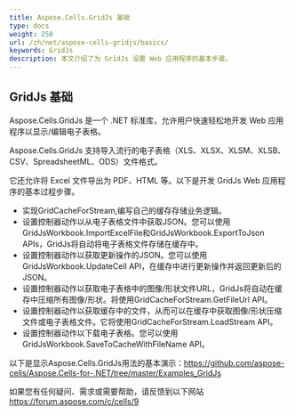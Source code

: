 ```yaml
---
title: Aspose.Cells.GridJs 基础
type: docs
weight: 250
url: /zh/net/aspose-cells-gridjs/basics/
keywords: GridJs
description: 本文介绍了为 GridJs 设置 Web 应用程序的基本步骤。
---
```


## GridJs 基础

Aspose.Cells.GridJs 是一个 .NET 标准库，允许用户快速轻松地开发 Web 应用程序以显示/编辑电子表格。 

Aspose.Cells.GridJs 支持导入流行的电子表格（XLS、XLSX、XLSM、XLSB、CSV、SpreadsheetML、ODS）文件格式。

它还允许将 Excel 文件导出为 PDF、HTML 等。以下是开发 GridJs Web 应用程序的基本过程步骤。

- 实现GridCacheForStream,编写自己的缓存存储业务逻辑。
- 设置控制器动作以从电子表格文件中获取JSON。您可以使用GridJsWorkbook.ImportExcelFile和GridJsWorkbook.ExportToJson APIs，GridJs将自动将电子表格文件存储在缓存中。
- 设置控制器动作以获取更新操作的JSON。您可以使用GridJsWorkbook.UpdateCell API，在缓存中进行更新操作并返回更新后的JSON。
- 设置控制器动作以获取电子表格中的图像/形状文件URL，GridJs将自动在缓存中压缩所有图像/形状。将使用GridCacheForStream.GetFileUrl API。
- 设置控制器动作以获取缓存中的文件，从而可以在缓存中获取图像/形状压缩文件或电子表格文件。它将使用GridCacheForStream.LoadStream API。
- 设置控制器动作以下载电子表格。您可以使用GridJsWorkbook.SaveToCacheWithFileName API。

以下是显示Aspose.Cells.GridJs用法的基本演示：https://github.com/aspose-cells/Aspose.Cells-for-.NET/tree/master/Examples_GridJs 

如果您有任何疑问、需求或需要帮助，请反馈到以下网站 https://forum.aspose.com/c/cells/9
